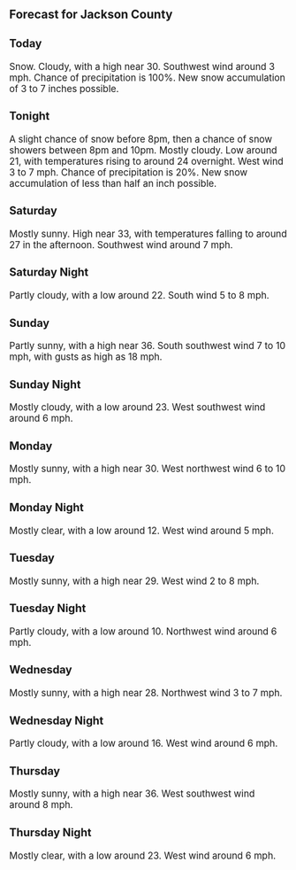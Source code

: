 <div>
   <h2>Forecast for Jackson County</h2>
   <p>
      <div style="font-size:120%">
         <h3>Today</h3>Snow. Cloudy, with a high near 30. Southwest wind around 3 mph. Chance of precipitation is 100%. New snow accumulation of
         3 to 7 inches possible.<br></div>
   </p>
   <p>
      <div style="font-size:120%">
         <h3>Tonight</h3>A slight chance of snow before 8pm, then a chance of snow showers between 8pm and 10pm. Mostly cloudy. Low around 21, with
         temperatures rising to around 24 overnight. West wind 3 to 7 mph. Chance of precipitation is 20%. New snow accumulation of
         less than half an inch possible.<br></div>
   </p>
   <p>
      <div style="font-size:120%">
         <h3>Saturday</h3>Mostly sunny. High near 33, with temperatures falling to around 27 in the afternoon. Southwest wind around 7 mph.<br></div>
   </p>
   <p>
      <div style="font-size:120%">
         <h3>Saturday Night</h3>Partly cloudy, with a low around 22. South wind 5 to 8 mph.<br></div>
   </p>
   <p>
      <div style="font-size:120%">
         <h3>Sunday</h3>Partly sunny, with a high near 36. South southwest wind 7 to 10 mph, with gusts as high as 18 mph.<br></div>
   </p>
   <p>
      <div style="font-size:120%">
         <h3>Sunday Night</h3>Mostly cloudy, with a low around 23. West southwest wind around 6 mph.<br></div>
   </p>
   <p>
      <div style="font-size:120%">
         <h3>Monday</h3>Mostly sunny, with a high near 30. West northwest wind 6 to 10 mph.<br></div>
   </p>
   <p>
      <div style="font-size:120%">
         <h3>Monday Night</h3>Mostly clear, with a low around 12. West wind around 5 mph.<br></div>
   </p>
   <p>
      <div style="font-size:120%">
         <h3>Tuesday</h3>Mostly sunny, with a high near 29. West wind 2 to 8 mph.<br></div>
   </p>
   <p>
      <div style="font-size:120%">
         <h3>Tuesday Night</h3>Partly cloudy, with a low around 10. Northwest wind around 6 mph.<br></div>
   </p>
   <p>
      <div style="font-size:120%">
         <h3>Wednesday</h3>Mostly sunny, with a high near 28. Northwest wind 3 to 7 mph.<br></div>
   </p>
   <p>
      <div style="font-size:120%">
         <h3>Wednesday Night</h3>Partly cloudy, with a low around 16. West wind around 6 mph.<br></div>
   </p>
   <p>
      <div style="font-size:120%">
         <h3>Thursday</h3>Mostly sunny, with a high near 36. West southwest wind around 8 mph.<br></div>
   </p>
   <p>
      <div style="font-size:120%">
         <h3>Thursday Night</h3>Mostly clear, with a low around 23. West wind around 6 mph.<br></div>
   </p>
</div>